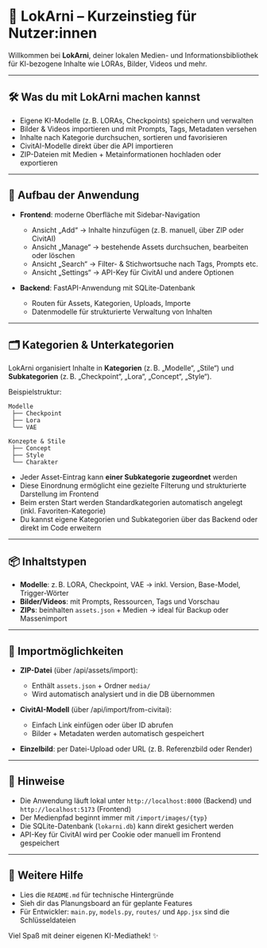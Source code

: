 # 🚀 LokArni – Kurzeinstieg für Nutzer:innen

Willkommen bei **LokArni**, deiner lokalen Medien- und Informationsbibliothek für KI-bezogene Inhalte wie LORAs, Bilder, Videos und mehr.

---

## 🛠️ Was du mit LokArni machen kannst

- Eigene KI-Modelle (z. B. LORAs, Checkpoints) speichern und verwalten
- Bilder & Videos importieren und mit Prompts, Tags, Metadaten versehen
- Inhalte nach Kategorie durchsuchen, sortieren und favorisieren
- CivitAI-Modelle direkt über die API importieren
- ZIP-Dateien mit Medien + Metainformationen hochladen oder exportieren

---

## 🧭 Aufbau der Anwendung

- **Frontend**: moderne Oberfläche mit Sidebar-Navigation
  - Ansicht „Add“ → Inhalte hinzufügen (z. B. manuell, über ZIP oder CivitAI)
  - Ansicht „Manage“ → bestehende Assets durchsuchen, bearbeiten oder löschen
  - Ansicht „Search“ → Filter- & Stichwortsuche nach Tags, Prompts etc.
  - Ansicht „Settings“ → API-Key für CivitAI und andere Optionen

- **Backend**: FastAPI-Anwendung mit SQLite-Datenbank
  - Routen für Assets, Kategorien, Uploads, Importe
  - Datenmodelle für strukturierte Verwaltung von Inhalten

---

## 🗂️ Kategorien & Unterkategorien

LokArni organisiert Inhalte in **Kategorien** (z. B. „Modelle“, „Stile“) und **Subkategorien** (z. B. „Checkpoint“, „Lora“, „Concept“, „Style“).

Beispielstruktur:

```
Modelle
 ├── Checkpoint
 ├── Lora
 └── VAE

Konzepte & Stile
 ├── Concept
 ├── Style
 └── Charakter
```

- Jeder Asset-Eintrag kann **einer Subkategorie zugeordnet** werden
- Diese Einordnung ermöglicht eine gezielte Filterung und strukturierte Darstellung im Frontend
- Beim ersten Start werden Standardkategorien automatisch angelegt (inkl. Favoriten-Kategorie)
- Du kannst eigene Kategorien und Subkategorien über das Backend oder direkt im Code erweitern

---

## 📦 Inhaltstypen

- **Modelle**: z. B. LORA, Checkpoint, VAE → inkl. Version, Base-Model, Trigger-Wörter
- **Bilder/Videos**: mit Prompts, Ressourcen, Tags und Vorschau
- **ZIPs**: beinhalten `assets.json` + Medien → ideal für Backup oder Massenimport

---

## 🔄 Importmöglichkeiten

- **ZIP-Datei** (über /api/assets/import):
  - Enthält `assets.json` + Ordner `media/`
  - Wird automatisch analysiert und in die DB übernommen

- **CivitAI-Modell** (über /api/import/from-civitai):
  - Einfach Link einfügen oder über ID abrufen
  - Bilder + Metadaten werden automatisch gespeichert

- **Einzelbild**: per Datei-Upload oder URL (z. B. Referenzbild oder Render)

---

## 📝 Hinweise

- Die Anwendung läuft lokal unter `http://localhost:8000` (Backend) und `http://localhost:5173` (Frontend)
- Der Medienpfad beginnt immer mit `/import/images/{typ}`
- Die SQLite-Datenbank (`lokarni.db`) kann direkt gesichert werden
- API-Key für CivitAI wird per Cookie oder manuell im Frontend gespeichert

---

## 📣 Weitere Hilfe

- Lies die `README.md` für technische Hintergründe
- Sieh dir das Planungsboard an für geplante Features
- Für Entwickler: `main.py`, `models.py`, `routes/` und `App.jsx` sind die Schlüsseldateien

Viel Spaß mit deiner eigenen KI-Mediathek! ✨